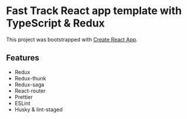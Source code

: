 # Fast Track React app template with TypeScript & Redux 
This project was bootstrapped with [Create React App](https://github.com/facebook/create-react-app).

## Features
* Redux
* Redux-thunk
* Redux-saga
* React-router
* Prettier
* ESLint
* Husky & lint-staged
